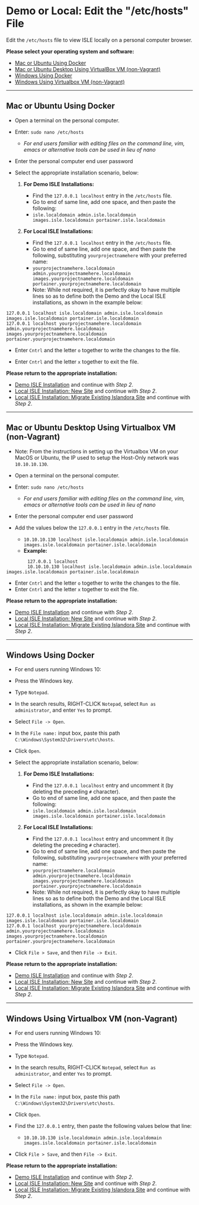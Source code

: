 # Demo or Local: Edit the "/etc/hosts" File

Edit the `/etc/hosts` file to view ISLE locally on a personal computer browser.

**Please select your operating system and software:**

- [Mac or Ubuntu Using Docker](#mac-or-ubuntu-using-docker)
- [Mac or Ubuntu Desktop Using VirtualBox VM (non-Vagrant)](#mac-or-ubuntu-desktop-using-virtualbox-vm-non-vagrant)
- [Windows Using Docker](#windows-using-docker)
- [Windows Using Virtualbox VM (non-Vagrant)](#windows-using-virtualbox-vm-non-vagrant)

---

## Mac or Ubuntu Using Docker

* Open a terminal on the personal computer.

* Enter: `sudo nano /etc/hosts`
    * _For end users familiar with editing files on the command line, vim, emacs or alternative tools can be used in lieu of nano_

* Enter the personal computer end user password

* Select the appropriate installation scenario, below:
    1. **For Demo ISLE Installations:**
        * Find the `127.0.0.1 localhost` entry in the `/etc/hosts` file.
        * Go to end of same line, add one space, and then paste the following:
        * `isle.localdomain admin.isle.localdomain images.isle.localdomain portainer.isle.localdomain`

    2. **For Local ISLE Installations:**
        * Find the `127.0.0.1 localhost` entry in the `/etc/hosts` file.
        * Go to end of same line, add one space, and then paste the following, substituting `yourprojectnamehere` with your preferred name:
        * `yourprojectnamehere.localdomain admin.yourprojectnamehere.localdomain images.yourprojectnamehere.localdomain portainer.yourprojectnamehere.localdomain`
        * Note: While not required, it is perfectly okay to have multiple lines so as to define both the Demo and the Local ISLE installations, as shown in the example below:
```
127.0.0.1 localhost isle.localdomain admin.isle.localdomain images.isle.localdomain portainer.isle.localdomain
127.0.0.1 localhost yourprojectnamehere.localdomain admin.yourprojectnamehere.localdomain images.yourprojectnamehere.localdomain portainer.yourprojectnamehere.localdomain
```

* Enter `Cntrl` and the letter `o` together to write the changes to the file.

* Enter `Cntrl` and the letter `x` together to exit the file.

**Please return to the appropriate installation:**

* [Demo ISLE Installation](../install/install-demo.md#step-1-edit-etchosts-file) and continue with _Step 2_.
* [Local ISLE Installation: New Site](../install/install-local-new.md#step-1-edit-etchosts-file) and continue with _Step 2_.
* [Local ISLE Installation: Migrate Existing Islandora Site](../install/install-local-migrate.md#step-1-edit-etchosts-file) and continue with _Step 2_.

---

## Mac or Ubuntu Desktop Using Virtualbox VM (non-Vagrant)

* Note: From the instructions in setting up the Virtualbox VM on your MacOS or Ubuntu, the IP used to setup the Host-Only network was `10.10.10.130`.

* Open a terminal on the personal computer.

* Enter: `sudo nano /etc/hosts`
   * _For end users familiar with editing files on the command line, vim, emacs or alternative tools can be used in lieu of nano_

* Enter the personal computer end user password

* Add the values below the `127.0.0.1` entry in the `/etc/hosts` file.

   * `10.10.10.130 localhost isle.localdomain admin.isle.localdomain images.isle.localdomain portainer.isle.localdomain`  
   * **Example:**

```
        127.0.0.1 localhost
        10.10.10.130 localhost isle.localdomain admin.isle.localdomain images.isle.localdomain portainer.isle.localdomain
```


* Enter `Cntrl` and the letter `o` together to write the changes to the file.
* Enter `Cntrl` and the letter `x` together to exit the file.

**Please return to the appropriate installation:**

* [Demo ISLE Installation](../install/install-demo.md#step-1-edit-etchosts-file) and continue with _Step 2_.
* [Local ISLE Installation: New Site](../install/install-local-new.md#step-1-edit-etchosts-file) and continue with _Step 2_.
* [Local ISLE Installation: Migrate Existing Islandora Site](../install/install-local-migrate.md#step-1-edit-etchosts-file) and continue with _Step 2_.

---

## Windows Using Docker

* For end users running Windows 10:

* Press the Windows key.

* Type `Notepad`.

* In the search results, RIGHT-CLICK `Notepad`, select `Run as administrator`, and enter `Yes` to prompt.

* Select `File -> Open`.

* In the `File name:` input box, paste this path `C:\Windows\System32\Drivers\etc\hosts`.

* Click `Open`.

* Select the appropriate installation scenario, below:
    1. **For Demo ISLE Installations:**
        * Find the `127.0.0.1 localhost` entry and uncomment it (by deleting the preceding `#` character).
        * Go to end of same line, add one space, and then paste the following:
        * `isle.localdomain admin.isle.localdomain images.isle.localdomain portainer.isle.localdomain`

    2. **For Local ISLE Installations:**
        * Find the `127.0.0.1 localhost` entry and uncomment it (by deleting the preceding `#` character).
        * Go to end of same line, add one space, and then paste the following, substituting `yourprojectnamehere` with your preferred name:
        * `yourprojectnamehere.localdomain admin.yourprojectnamehere.localdomain images.yourprojectnamehere.localdomain portainer.yourprojectnamehere.localdomain`
        * Note: While not required, it is perfectly okay to have multiple lines so as to define both the Demo and the Local ISLE installations, as shown in the example below:
```
127.0.0.1 localhost isle.localdomain admin.isle.localdomain images.isle.localdomain portainer.isle.localdomain
127.0.0.1 localhost yourprojectnamehere.localdomain admin.yourprojectnamehere.localdomain images.yourprojectnamehere.localdomain portainer.yourprojectnamehere.localdomain
```

* Click `File > Save`, and then `File -> Exit`.

**Please return to the appropriate installation:**

* [Demo ISLE Installation](../install/install-demo.md#step-1-edit-etchosts-file) and continue with _Step 2_.
* [Local ISLE Installation: New Site](../install/install-local-new.md#step-1-edit-etchosts-file) and continue with _Step 2_.
* [Local ISLE Installation: Migrate Existing Islandora Site](../install/install-local-migrate.md#step-1-edit-etchosts-file) and continue with _Step 2_.

---

## Windows Using Virtualbox VM (non-Vagrant)

* For end users running Windows 10:

* Press the Windows key.

* Type `Notepad`.

* In the search results, RIGHT-CLICK `Notepad`, select `Run as administrator`, and enter `Yes` to prompt.

* Select `File -> Open`.

* In the `File name:` input box, paste this path `C:\Windows\System32\Drivers\etc\hosts`.

* Click `Open`.

* Find the `127.0.0.1` entry, then paste the following values below that line:

    * `10.10.10.130 isle.localdomain admin.isle.localdomain images.isle.localdomain portainer.isle.localdomain`  

* Click `File > Save`, and then `File -> Exit`.

**Please return to the appropriate installation:**

* [Demo ISLE Installation](../install/install-demo.md#step-1-edit-etchosts-file) and continue with _Step 2_.
* [Local ISLE Installation: New Site](../install/install-local-new.md#step-1-edit-etchosts-file) and continue with _Step 2_.
* [Local ISLE Installation: Migrate Existing Islandora Site](../install/install-local-migrate.md#step-1-edit-etchosts-file) and continue with _Step 2_.
